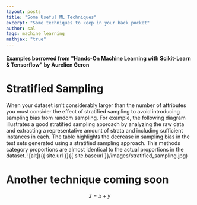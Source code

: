 ```yaml
---
layout: posts
title: "Some Useful ML Techniques"
excerpt: "Some techniques to keep in your back pocket"
author: sal
tags: machine learning
mathjax: "true"
---
```


#### Examples borrowed from "Hands-On Machine Learning with Scikit-Learn & Tensorflow" by Aurelien Geron

# Stratified Sampling

When your dataset isn't considerably larger than the number of attributes you must consider the effect of stratified sampling to
avoid introducing sampling bias from random sampling. For example, the following diagram illustrates a good stratified sampling approach by analyzing the raw data and extracting a representative amount of strata and including sufficient instances in each. The table highlights the decrease in sampling bias in the test sets generated using a stratified sampling approach. This methods category proportions are almost identical to the actual proportions in the dataset.
![alt]({{ site.url }}{{ site.baseurl }}/images/stratified_sampling.jpg)



# Another technique coming soon
$$z=x+y$$
